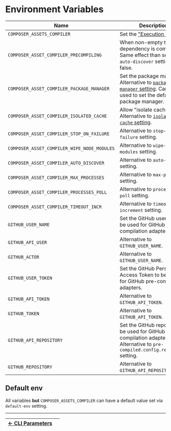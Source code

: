 # Environment Variables

| Name                                        | Description                                                                                                                                  |
|---------------------------------------------|----------------------------------------------------------------------------------------------------------------------------------------------|
| `COMPOSER_ASSETS_COMPILER`                  | Set the ["Execution mode"](./008-Execution_Mode.md).                                                                                         |
| `COMPOSER_ASSET_COMPILER_PRECOMPILING`      | When non-empty tells no dependency is compiled. Same effect than setting `auto-discover` setting to false.                                   |
| `COMPOSER_ASSET_COMPILER_PACKAGE_MANAGER`   | Set the package manager. Alternative to [`package-manager` setting](005-Package_Manager.md). Can be used to set the default package manager. |
| `COMPOSER_ASSET_COMPILER_ISOLATED_CACHE`    | Allow "isolate cache" mode. Alternative to [`isolated-cache` setting](./012-Isolated_Cache.md).                                              |
| `COMPOSER_ASSET_COMPILER_STOP_ON_FAILURE`   | Alternative to `stop-on-failure` setting.                                                                                                    |
| `COMPOSER_ASSET_COMPILER_WIPE_NODE_MODULES` | Alternative to `wipe-node-modules` setting.                                                                                                  |
| `COMPOSER_ASSET_COMPILER_AUTO_DISCOVER`     | Alternative to `auto-discover` setting.                                                                                                      |
| `COMPOSER_ASSET_COMPILER_MAX_PROCESSES`     | Alternative to `max-processes` setting.                                                                                                      |
| `COMPOSER_ASSET_COMPILER_PROCESSES_POLL`    | Alternative to `processes-poll` setting.                                                                                                     |
| `COMPOSER_ASSET_COMPILER_TIMEOUT_INCR`      | Alternative to `timeout-increment` setting.                                                                                                  |
| `GITHUB_USER_NAME`                          | Set the GitHub user name to be used for GitHub pre-compilation adapters.                                                                     |
| `GITHUB_API_USER`                           | Alternative to `GITHUB_USER_NAME`.                                                                                                           |
| `GITHUB_ACTOR`                              | Alternative to `GITHUB_USER_NAME`.                                                                                                           |
| `GITHUB_USER_TOKEN`                         | Set the GitHub Personal Access Token to be used for GitHub pre-compilation adapters.                                                         |
| `GITHUB_API_TOKEN`                          | Alternative to `GITHUB_API_TOKEN`.                                                                                                           |
| `GITHUB_TOKEN`                              | Alternative to `GITHUB_API_TOKEN`.                                                                                                           |
| `GITHUB_API_REPOSITORY`                     | Set the GitHub repository to be used for GitHub pre-compilation adapters. Alternative to `pre-compiled.config.repository` setting.           |
| `GITHUB_REPOSITORY`                         | Alternative to `GITHUB_API_REPOSITORY`.                                                                                                      |

## Default env

All variables **but** `COMPOSER_ASSETS_COMPILER` can have a default value set via `default-env` setting.



------

| [← CLI Parameters](015-CLI-Parameters.md) |     |
|:------------------------------------------|----:|